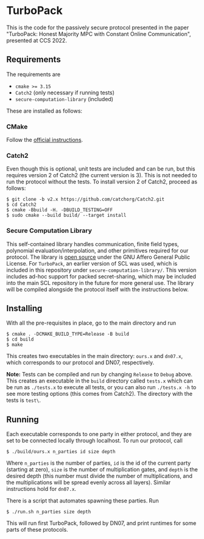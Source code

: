 # TurboPack

This is the code for the passively secure protocol presented in the paper "TurboPack: Honest Majority MPC with Constant Online Communication", presented at CCS 2022.

## Requirements

The requirements are 
- `cmake >= 3.15`
- `Catch2` (only necessary if running tests)
- `secure-computation-library` (included)

These are installed as follows:

### CMake

Follow the [official instructions](https://cmake.org/install/). 

### Catch2

Even though this is optional, unit tests are included and can be run, but this requires version 2 of Catch2 (the current version is 3).
This is not needed to run the protocol without the tests.
To install version 2 of Catch2, proceed as follows:
```
$ git clone -b v2.x https://github.com/catchorg/Catch2.git
$ cd Catch2
$ cmake -Bbuild -H. -DBUILD_TESTING=OFF
$ sudo cmake --build build/ --target install
```

### Secure Computation Library

This self-contained library handles communication, finite field types, polynomial evaluation/interpolation, and other primitives required for our protocol.
The library is [open source](https://github.com/anderspkd/secure-computation-library) under the GNU Affero General Public License.
For `TurboPack`, an earlier version of SCL was used, which is included in this repository under `secure-computation-library/`.
This version includes ad-hoc support for packed secret-sharing, which may be included into the main SCL repository in the future for more general use.
The library will be compiled alongside the protocol itself with the instructions below.

## Installing

With all the pre-requisites in place, go to the main directory and run
```
$ cmake . -DCMAKE_BUILD_TYPE=Release -B build
$ cd build
$ make
```

This creates two executables in the main directory: `ours.x` and `dn07.x`, which corresponds to our protocol and DN07, respectively. 

**Note:** Tests can be compiled and run by changing `Release` to `Debug` above.
This creates an executable in the `build` directory called `tests.x` which can be run as `./tests.x` to execute all tests, or you can also run `./tests.x -h` to see more testing options (this comes from Catch2).
The directory with the tests is `test\`.

## Running

Each executable corresponds to one party in either protocol, and they are set to be connected locally through localhost. 
To run our protocol, call
```
$ ./build/ours.x n_parties id size depth
```
Where `n_parties` is the number of parties, `id` is the id of the current party (starting at zero), `size` is the number of multiplication gates, and `depth` is the desired depth (this number must divide the number of multiplications, and the multiplications will be spread evenly across all layers).
Similar instructions hold for `dn07.x`.

There is a script that automates spawning these parties. Run
```
$ ./run.sh n_parties size depth
```
This will run first TurboPack, followed by DN07, and print runtimes for some parts of these protocols.
